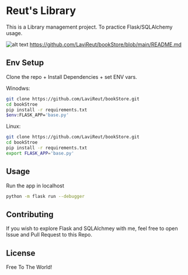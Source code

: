 # Reut's Library

This is a Library management project.
To practice Flask/SQLAlchemy usage.


![alt text](https://github.com/LaviReut/bookStore/blob/main/library.png?raw=true)
https://github.com/LaviReut/bookStore/blob/main/README.md

## Env Setup

Clone the repo + Install Dependencies + set ENV vars.

Winodws:

```bash
git clone https://github.com/LaviReut/bookStore.git
cd bookStroe
pip install -r requirements.txt
$env:FLASK_APP='base.py'
```
Linux:

```bash
git clone https://github.com/LaviReut/bookStore.git
cd bookStroe
pip install -r requirements.txt
export FLASK_APP='base.py'
```

## Usage

Run the app in localhost

```bash
python -m flask run --debugger
```

## Contributing
If you wish to explore Flask and SQLAlchmey with me, feel free to open Issue and Pull Request to this Repo.

## License
Free To The World!